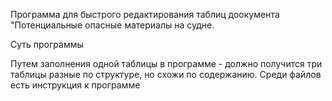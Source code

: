 Программа для быстрого редактирования таблиц доокумента "Потенциальные  опасные материалы на судне.

Суть программы


Путем заполнения одной таблицы в программе - должно получится три таблицы разные по структуре, но схожи по содержанию.
Среди файлов есть инструкция к программе

